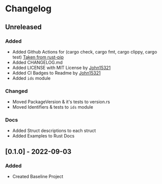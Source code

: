 <!--Markdownlint Rules-->
<!-- markdownlint-disable no-duplicate-header-->

# Changelog

<!-- All notable changes to this project will be documented in this file.
The format is based on :

* [Keep a Changelog](https://keepachangelog.com/en/1.0.0/),
and this project adheres to:
* [Semantic Versioning](https://semver.org/spec/v2.0.0.html). -->

## Unreleased

### Added

* Added Github Actions for (cargo check, cargo fmt, cargo clippy, cargo test) [Taken from rust-pip](https://github.com/John15321/rust-pip)
* Added CHANGELOG.md
* Added LICENSE with MIT License by [John15321](https://github.com/John15321/)
* Added CI Badges to Readme by [John15321](https://github.com/John15321/)
* Added `ids` module

### Changed

* Moved PackageVersion & it's tests to version.rs
* Moved Identifiers & tests to `ids` module

### Docs

* Added Struct descriptions to each struct
* Added Examples to Rust Docs

## [0.1.0] - 2022-09-03

### Added

* Created Baseline Project
